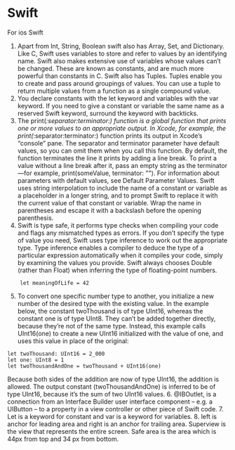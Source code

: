 # Swift
For ios Swift
1. Apart from Int, String, Boolean swift also has Array, Set, and Dictionary. Like C, Swift uses variables to store and refer to values by an identifying name. Swift also makes extensive use of variables whose values can’t be changed. These are known as constants, and are much more powerful than constants in C. Swift also has Tuples. Tuples enable you to create and pass around groupings of values. You can use a tuple to return multiple values from a function as a single compound value.
2. You declare constants with the let keyword and variables with the var keyword. If you need to give a constant or variable the same name as a reserved Swift keyword, surround the keyword with backticks.
3. The print(_:separator:terminator:) function is a global function that prints one or more values to an appropriate output. In Xcode, for example, the print(_:separator:terminator:) function prints its output in Xcode’s “console” pane. The separator and terminator parameter have default values, so you can omit them when you call this function. By default, the function terminates the line it prints by adding a line break. To print a value without a line break after it, pass an empty string as the terminator—for example, print(someValue, terminator: ""). For information about parameters with default values, see Default Parameter Values. Swift uses string interpolation to include the name of a constant or variable as a placeholder in a longer string, and to prompt Swift to replace it with the current value of that constant or variable. Wrap the name in parentheses and escape it with a backslash before the opening parenthesis.
4.  Swift is type safe, it performs type checks when compiling your code and flags any mismatched types as errors. If you don’t specify the type of value you need, Swift uses type inference to work out the appropriate type. Type inference enables a compiler to deduce the type of a particular expression automatically when it compiles your code, simply by examining the values you provide. Swift always chooses Double (rather than Float) when inferring the type of floating-point numbers. 
  ```
      let meaningOfLife = 42
   ``` 
5. To convert one specific number type to another, you initialize a new number of the desired type with the existing value. In the example below, the constant twoThousand is of type UInt16, whereas the constant one is of type UInt8. They can’t be added together directly, because they’re not of the same type. Instead, this example calls UInt16(one) to create a new UInt16 initialized with the value of one, and uses this value in place of the original:
  ```
let twoThousand: UInt16 = 2_000
let one: UInt8 = 1
let twoThousandAndOne = twoThousand + UInt16(one)
  ```
Because both sides of the addition are now of type UInt16, the addition is allowed. The output constant (twoThousandAndOne) is inferred to be of type UInt16, because it’s the sum of two UInt16 values.
6. @IBOutlet, is a connection from an Interface Builder user interface component – e.g. a UIButton – to a property in a view controller or other piece of Swift code.
7. Let is a keyword for constant and var is a keyword for variables.
8. left is anchor for leading area and right is an anchor for trailing area. Superview is the view that represents the entire screen. Safe area is the area which is 44px from top and 34 px from bottom.
